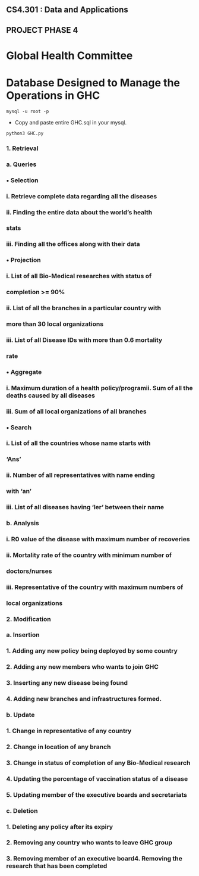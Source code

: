 ## CS4.301 : Data and Applications  
## PROJECT PHASE 4

# Global Health Committee 
# Database Designed to Manage the Operations in GHC 

```
mysql -u root -p
```

* Copy and paste entire GHC.sql in your mysql.

```
python3 GHC.py
```


### 1. Retrieval
### a. Queries
### • Selection
### i. Retrieve complete data regarding all the diseases
### ii. Finding the entire data about the world’s health
### stats
### iii. Finding all the offices along with their data
### • Projection
### i. List of all Bio-Medical researches with status of
### completion >= 90%
### ii. List of all the branches in a particular country with
### more than 30 local organizations
### iii. List of all Disease IDs with more than 0.6 mortality
### rate
### • Aggregate
### i. Maximum duration of a health policy/programii. Sum of all the deaths caused by all diseases
### iii. Sum of all local organizations of all branches
### • Search
### i. List of all the countries whose name starts with
### ‘Ans’
### ii. Number of all representatives with name ending
### with ‘an’
### iii. List of all diseases having ‘ler’ between their name
### b. Analysis
### i. R0 value of the disease with maximum number of recoveries
### ii. Mortality rate of the country with minimum number of
### doctors/nurses
### iii. Representative of the country with maximum numbers of
### local organizations
### 2. Modification
### a. Insertion
### 1. Adding any new policy being deployed by some country
### 2. Adding any new members who wants to join GHC
### 3. Inserting any new disease being found
### 4. Adding new branches and infrastructures formed.
### b. Update
### 1. Change in representative of any country
### 2. Change in location of any branch
### 3. Change in status of completion of any Bio-Medical research
### 4. Updating the percentage of vaccination status of a disease
### 5. Updating member of the executive boards and secretariats
### c. Deletion
### 1. Deleting any policy after its expiry
### 2. Removing any country who wants to leave GHC group
### 3. Removing member of an executive board4. Removing the research that has been completed
